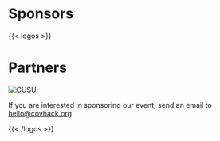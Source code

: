 # Sponsors

{{< logos >}}

# Partners

<a href="https://cusu.org"><img alt="CUSU" src="/images/sponsors/cusu-logo.png"/></a>

If you are interested in sponsoring our event, send an email to <a href="mailto:hello@covhack.org?">hello@covhack.org</a>


{{< /logos >}}
